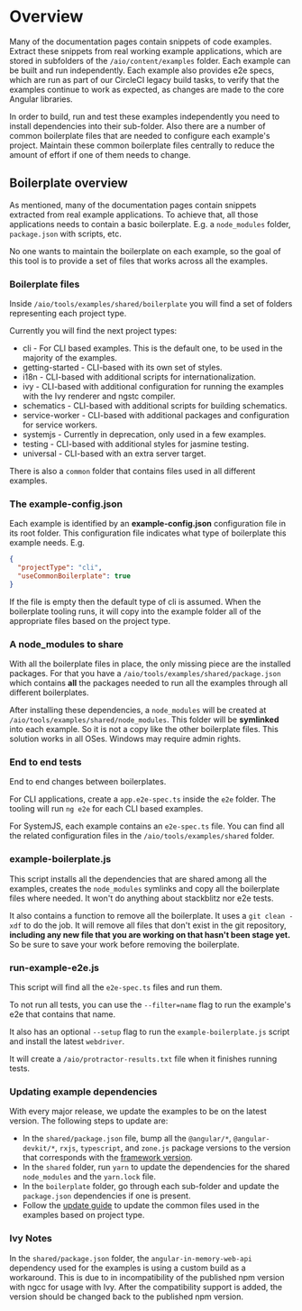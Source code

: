 # Overview

Many of the documentation pages contain snippets of code examples. Extract these snippets from
real working example applications, which are stored in subfolders of the `/aio/content/examples`
folder. Each example can be built and run independently. Each example also provides e2e specs, which
are run as part of our CircleCI legacy build tasks, to verify that the examples continue to work as
expected, as changes are made to the core Angular libraries.

In order to build, run and test these examples independently you need to install dependencies into
their sub-folder. Also there are a number of common boilerplate files that are needed to configure
each example's project. Maintain these common boilerplate files centrally to reduce the amount
of effort if one of them needs to change.

## Boilerplate overview

As mentioned, many of the documentation pages contain snippets extracted from real example applications.
To achieve that, all those applications needs to contain a basic boilerplate. E.g. a `node_modules`
folder, `package.json` with scripts, etc.

No one wants to maintain the boilerplate on each example, so the goal of this tool is to provide a set of files that works across all the examples.

### Boilerplate files

Inside `/aio/tools/examples/shared/boilerplate` you will find a set of folders representing each project type.

Currently you will find the next project types:

* cli - For CLI based examples. This is the default one, to be used in the majority of the examples.
* getting-started - CLI-based with its own set of styles.
* i18n - CLI-based with additional scripts for internationalization.
* ivy - CLI-based with additional configuration for running the examples with the Ivy renderer and ngstc compiler.
* schematics - CLI-based with additional scripts for building schematics.
* service-worker - CLI-based with additional packages and configuration for service workers.
* systemjs - Currently in deprecation, only used in a few examples.
* testing - CLI-based with additional styles for jasmine testing.
* universal - CLI-based with an extra server target.

There is also a `common` folder that contains files used in all different examples.

### The example-config.json

Each example is identified by an **example-config.json** configuration file in its root folder.
This configuration file indicates what type of boilerplate this example needs. E.g.

```json
{
  "projectType": "cli",
  "useCommonBoilerplate": true
}
```

If the file is empty then the default type of cli is assumed.
When the boilerplate tooling runs, it will copy into the example folder all of the appropriate files based on the project type.

### A node_modules to share

With all the boilerplate files in place, the only missing piece are the installed packages. For
that you have a `/aio/tools/examples/shared/package.json` which contains **all** the packages
needed to run all the examples through all different boilerplates.

After installing these dependencies, a `node_modules` will be created at
`/aio/tools/examples/shared/node_modules`. This folder will be **symlinked** into each example.
So it is not a copy like the other boilerplate files. This solution works in all OSes. Windows
may require admin rights.

### End to end tests

End to end changes between boilerplates.

For CLI applications, create a `app.e2e-spec.ts` inside the `e2e` folder. The tooling will run
`ng e2e` for each CLI based examples.

For SystemJS, each example contains an `e2e-spec.ts` file. You can find all the related configuration files
in the `/aio/tools/examples/shared` folder.

### example-boilerplate.js

This script installs all the dependencies that are shared among all the examples, creates the
`node_modules` symlinks and copy all the boilerplate files where needed. It won't do anything
about stackblitz nor e2e tests.

It also contains a function to remove all the boilerplate. It uses a `git clean -xdf` to do
the job. It will remove all files that don't exist in the git repository, **including any
new file that you are working on that hasn't been stage yet.** So be sure to save your work
before removing the boilerplate.

### run-example-e2e.js

This script will find all the `e2e-spec.ts` files and run them.

To not run all tests, you can use the `--filter=name` flag to run the example's e2e that contains
that name.

It also has an optional `--setup` flag to run the `example-boilerplate.js` script and install
the latest `webdriver`.

It will create a `/aio/protractor-results.txt` file when it finishes running tests.

### Updating example dependencies

With every major release, we update the examples to be on the latest version. The following steps to update are:

* In the `shared/package.json` file, bump all the `@angular/*`, `@angular-devkit/*`, `rxjs`, `typescript`, and `zone.js` package versions to the version that corresponds with the [framework version](../../../package.json).
* In the `shared` folder, run `yarn` to update the dependencies for the shared `node_modules` and the `yarn.lock` file.
* In the `boilerplate` folder, go through each sub-folder and update the `package.json` dependencies if one is present.
* Follow the [update guide](./shared/boilerplate/UPDATING_CLI.md) to update the common files used in the examples based on project type.

### Ivy Notes

In the `shared/package.json` folder, the `angular-in-memory-web-api` dependency used for the examples is using a custom build as a workaround. This
is due to in incompatibility of the published npm version with ngcc for usage with Ivy. After the compatibility support is added, the version should be changed back to the published npm version.